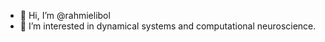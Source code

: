 - 👋 Hi, I’m @rahmielibol
- 👀 I’m interested in dynamical systems and computational neuroscience. 


<!---
rahmielibol/rahmielibol is a ✨ special ✨ repository because its `README.md` (this file) appears on your GitHub profile.
You can click the Preview link to take a look at your changes.
--->

